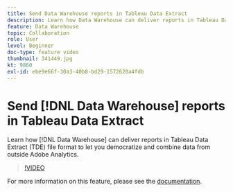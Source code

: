```yaml
---
title: Send Data Warehouse reports in Tableau Data Extract
description: Learn how Data Warehouse can deliver reports in Tableau Data Extract (TDE) file format to let you democratize and combine data from outside Adobe Analytics.
feature: Data Warehouse
topic: Collaboration
role: User
level: Beginner
doc-type: feature video
thumbnail: 341449.jpg
kt: 9860
exl-id: ebe9e66f-30a3-40b8-bd29-1572620a4fdb
---
```

# Send [!DNL Data Warehouse] reports in Tableau Data Extract 

Learn how [!DNL Data Warehouse] can deliver reports in Tableau Data Extract (TDE) file format to let you democratize and combine data from outside Adobe Analytics. 

>[!VIDEO](https://video.tv.adobe.com/v/341449/?quality=12&learn=on)

For more information on this feature, please see the [documentation](https://experienceleague.adobe.com/en/docs/analytics/export/data-warehouse/t-tableau).
